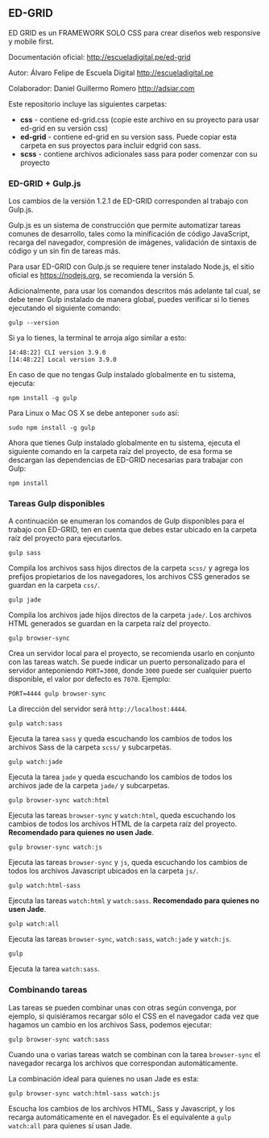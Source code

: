 ## ED-GRID

ED GRID  es un FRAMEWORK SOLO CSS para crear diseños web responsive y mobile first.

Documentación oficial: http://escueladigital.pe/ed-grid

Autor: Álvaro Felipe de Escuela Digital http://escueladigital.pe

Colaborador: Daniel Guillermo Romero http://adsiar.com


Este repositorio incluye las siguientes carpetas:

* **css** - contiene ed-grid.css (copie este archivo en su proyecto para usar ed-grid en su versión css)
* **ed-grid** - contiene ed-grid en su version sass. Puede copiar esta carpeta en sus proyectos para incluir edgrid con sass.
* **scss** - contiene archivos adicionales sass para poder comenzar con su proyecto

### ED-GRID + Gulp.js
Los cambios de la versión 1.2.1 de ED-GRID corresponden al trabajo con Gulp.js.

Gulp.js es un sistema de construcción que permite automatizar tareas comunes de desarrollo, tales como la minificación de código JavaScript, recarga del navegador, compresión de imágenes, validación de sintaxis de código y un sin fin de tareas más.

Para usar ED-GRID con Gulp.js se requiere tener instalado Node.js, el sitio oficial es https://nodejs.org, se recomienda la versión 5.

Adicionalmente, para usar los comandos descritos más adelante tal cual, se debe tener Gulp instalado de manera global, puedes verificar si lo tienes ejecutando el siguiente comando:

```
gulp --version
```

Si ya lo tienes, la terminal te arroja algo similar a esto:

```
14:48:22] CLI version 3.9.0
[14:48:22] Local version 3.9.0
```

En caso de que no tengas Gulp instalado globalmente en tu sistema, ejecuta:

```
npm install -g gulp
```

Para Linux o Mac OS X se debe anteponer `sudo` así:

```
sudo npm install -g gulp
```

Ahora que tienes Gulp instalado globalmente en tu sistema, ejecuta el siguiente comando en la carpeta raíz del proyecto, de esa forma se descargan las dependencias de ED-GRID necesarias para trabajar con Gulp:

```
npm install
```

### Tareas Gulp disponibles

A continuación se enumeran los comandos de Gulp disponibles para el trabajo con ED-GRID, ten en cuenta que debes estar ubicado en la carpeta raíz del proyecto para ejecutarlos.

```
gulp sass
```

Compila los archivos sass hijos directos de la carpeta `scss/` y agrega los prefijos propietarios de los navegadores, los archivos CSS generados se guardan en la carpeta `css/`.

```
gulp jade
```

Compila los archivos jade hijos directos de la carpeta `jade/`. Los archivos HTML generados se guardan en la carpeta raíz del proyecto.

```
gulp browser-sync
```

Crea un servidor local para el proyecto, se recomienda usarlo en conjunto con las tareas watch. Se puede indicar un puerto personalizado para el servidor anteponiendo `PORT=3000`, donde `3000` puede ser cualquier puerto disponible, el valor por defecto es `7070`. Ejemplo:

```
PORT=4444 gulp browser-sync
```

La dirección del servidor será `http://localhost:4444`.

```
gulp watch:sass
```

Ejecuta la tarea `sass` y queda escuchando los cambios de todos los archivos Sass de la carpeta `scss/` y subcarpetas.

```
gulp watch:jade
```

Ejecuta la tarea `jade` y queda escuchando los cambios de todos los archivos jade de la carpeta `jade/` y subcarpetas.

```
gulp browser-sync watch:html
```
Ejecuta las tareas `browser-sync` y `watch:html`, queda escuchando los cambios de todos los archivos HTML de la carpeta raíz del proyecto. **Recomendado para quienes no usen Jade**.

```
gulp browser-sync watch:js
```

Ejecuta las tareas `browser-sync` y `js`, queda escuchando los cambios de todos los archivos Javascript ubicados en la carpeta `js/`.

```
gulp watch:html-sass
```

Ejecuta las tareas `watch:html` y `watch:sass`. **Recomendado para quienes no usen Jade**.

```
gulp watch:all
```

Ejecuta las tareas `browser-sync`, `watch:sass`, `watch:jade` y `watch:js`.

```
gulp
```

Ejecuta la tarea `watch:sass`.

### Combinando tareas

Las tareas se pueden combinar unas con otras según convenga, por ejemplo, si quisiéramos recargar sólo el CSS en el navegador cada vez que hagamos un cambio en los archivos Sass, podemos ejecutar:

```
gulp browser-sync watch:sass
```

Cuando una o varias tareas watch se combinan con la tarea `browser-sync` el navegador recarga los archivos que correspondan automáticamente.

La combinación ideal para quienes no usan Jade es esta:

```
gulp browser-sync watch:html-sass watch:js
```

Escucha los cambios de los archivos HTML, Sass y Javascript, y los recarga automáticamente en el navegador. Es el equivalente a `gulp watch:all` para quienes sí usan Jade.
